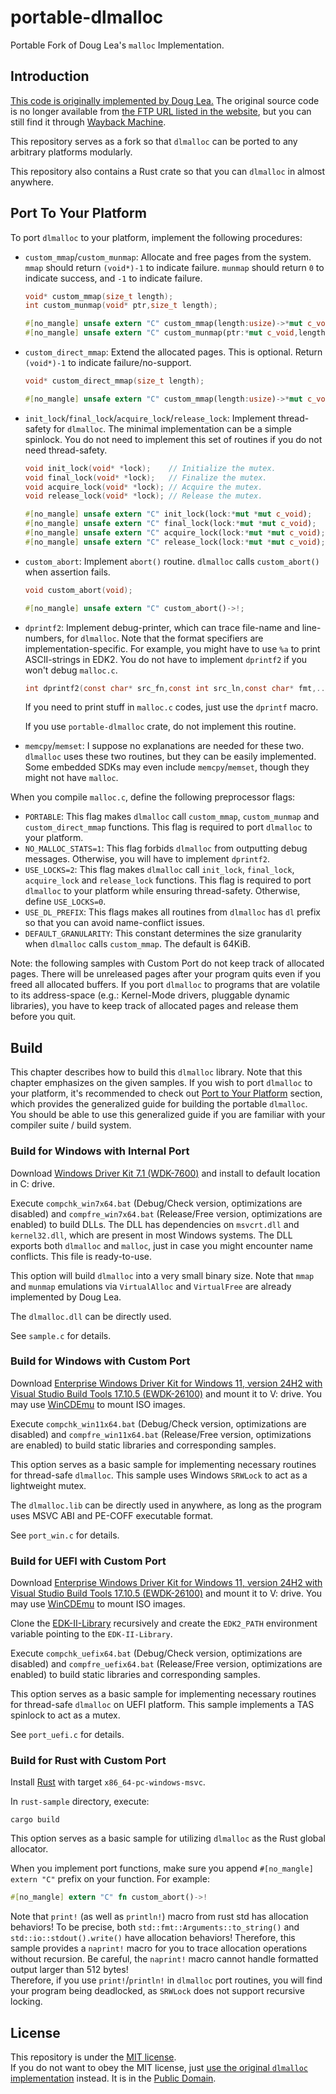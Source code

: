 # portable-dlmalloc
Portable Fork of Doug Lea's `malloc` Implementation.

## Introduction
[This code is originally implemented by Doug Lea.](https://gee.cs.oswego.edu/dl/html/malloc.html) The original source code is no longer available from [the FTP URL listed in the website](ftp://g.oswego.edu/pub/misc/malloc.c), but you can still find it through [Wayback Machine](https://web.archive.org/web/20190530015756/ftp://g.oswego.edu/pub/misc/malloc.c).

This repository serves as a fork so that `dlmalloc` can be ported to any arbitrary platforms modularly.

This repository also contains a Rust crate so that you can `dlmalloc` in almost anywhere.

## Port To Your Platform
To port `dlmalloc` to your platform, implement the following procedures:

- `custom_mmap`/`custom_munmap`: Allocate and free pages from the system. `mmap` should return `(void*)-1` to indicate failure. `munmap` should return `0` to indicate success, and `-1` to indicate failure.
	```C
	void* custom_mmap(size_t length);
	int custom_munmap(void* ptr,size_t length);
	```
	```Rust
	#[no_mangle] unsafe extern "C" custom_mmap(length:usize)->*mut c_void;
	#[no_mangle] unsafe extern "C" custom_munmap(ptr:*mut c_void,length:usize)->i32;
 	```
- `custom_direct_mmap`: Extend the allocated pages. This is optional. Return `(void*)-1` to indicate failure/no-support.
	```C
	void* custom_direct_mmap(size_t length);
	```
	```Rust
	#[no_mangle] unsafe extern "C" custom_mmap(length:usize)->*mut c_void;
- `init_lock`/`final_lock`/`acquire_lock`/`release_lock`: Implement thread-safety for `dlmalloc`. The minimal implementation can be a simple spinlock. You do not need to implement this set of routines if you do not need thread-safety.
	```C
	void init_lock(void* *lock);	// Initialize the mutex.
	void final_lock(void* *lock);	// Finalize the mutex.
	void acquire_lock(void* *lock);	// Acquire the mutex.
	void release_lock(void* *lock);	// Release the mutex.
	```
	```Rust
	#[no_mangle] unsafe extern "C" init_lock(lock:*mut *mut c_void);	// Initialize the mutex.
	#[no_mangle] unsafe extern "C" final_lock(lock:*mut *mut c_void);	// Finalize the mutex.
	#[no_mangle] unsafe extern "C" acquire_lock(lock:*mut *mut c_void);	// Acquire the mutex.
	#[no_mangle] unsafe extern "C" release_lock(lock:*mut *mut c_void);	// Release the mutex.
	```
- `custom_abort`: Implement `abort()` routine. `dlmalloc` calls `custom_abort()` when assertion fails.
	```C
	void custom_abort(void);
	```
	```Rust
	#[no_mangle] unsafe extern "C" custom_abort()->!;
	```
- `dprintf2`: Implement debug-printer, which can trace file-name and line-numbers, for `dlmalloc`. Note that the format specifiers are implementation-specific. For example, you might have to use `%a` to print ASCII-strings in EDK2. You do not have to implement `dprintf2` if you won't debug `malloc.c`.
	```C
	int dprintf2(const char* src_fn,const int src_ln,const char* fmt,...);
	```
	If you need to print stuff in `malloc.c` codes, just use the `dprintf` macro.

	If you use `portable-dlmalloc` crate, do not implement this routine.
- `memcpy`/`memset`: I suppose no explanations are needed for these two. `dlmalloc` uses these two routines, but they can be easily implemented. Some embedded SDKs may even include `memcpy`/`memset`, though they might not have `malloc`.

When you compile `malloc.c`, define the following preprocessor flags:

- `PORTABLE`: This flag makes `dlmalloc` call `custom_mmap`, `custom_munmap` and `custom_direct_mmap` functions. This flag is required to port `dlmalloc` to your platform.
- `NO_MALLOC_STATS=1`: This flag forbids `dlmalloc` from outputting debug messages. Otherwise, you will have to implement `dprintf2`.
- `USE_LOCKS=2`: This flag makes `dlmalloc` call `init_lock`, `final_lock`, `acquire_lock` and `release_lock` functions. This flag is required to port `dlmalloc` to your platform while ensuring thread-safety. Otherwise, define `USE_LOCKS=0`.
- `USE_DL_PREFIX`: This flags makes all routines from `dlmalloc` has `dl` prefix so that you can avoid name-conflict issues.
- `DEFAULT_GRANULARITY`: This constant determines the size granularity when `dlmalloc` calls `custom_mmap`. The default is 64KiB.

Note: the following samples with Custom Port do not keep track of allocated pages. There will be unreleased pages after your program quits even if you freed all allocated buffers. If you port `dlmalloc` to programs that are volatile to its address-space (e.g.: Kernel-Mode drivers, pluggable dynamic libraries), you have to keep track of allocated pages and release them before you quit.

## Build
This chapter describes how to build this `dlmalloc` library. Note that this chapter emphasizes on the given samples. If you wish to port `dlmalloc` to your platform, it's recommended to check out [Port to Your Platform](#port-to-your-platform) section, which provides the generalized guide for building the portable `dlmalloc`. You should be able to use this generalized guide if you are familiar with your compiler suite / build system.

### Build for Windows with Internal Port
Download [Windows Driver Kit 7.1 (WDK-7600)](https://www.microsoft.com/en-us/download/details.aspx?id=11800) and install to default location in C: drive.

Execute `compchk_win7x64.bat` (Debug/Check version, optimizations are disabled) and `compfre_win7x64.bat` (Release/Free version, optimizations are enabled) to build DLLs. The DLL has dependencies on `msvcrt.dll` and `kernel32.dll`, which are present in most Windows systems. The DLL exports both `dlmalloc` and `malloc`, just in case you might encounter name conflicts. This file is ready-to-use.

This option will build `dlmalloc` into a very small binary size. Note that `mmap` and `munmap` emulations via `VirtualAlloc` and `VirtualFree` are already implemented by Doug Lea.

The `dlmalloc.dll` can be directly used.

See `sample.c` for details.

### Build for Windows with Custom Port
Download [Enterprise Windows Driver Kit for Windows 11, version 24H2 with Visual Studio Build Tools 17.10.5 (EWDK-26100)](https://learn.microsoft.com/en-us/legal/windows/hardware/enterprise-wdk-license-2022) and mount it to V: drive. You may use [WinCDEmu](https://wincdemu.sysprogs.org/download/) to mount ISO images.

Execute `compchk_win11x64.bat` (Debug/Check version, optimizations are disabled) and `compfre_win11x64.bat` (Release/Free version, optimizations are enabled) to build static libraries and corresponding samples.

This option serves as a basic sample for implementing necessary routines for thread-safe `dlmalloc`. This sample uses Windows `SRWLock` to act as a lightweight mutex.

The `dlmalloc.lib` can be directly used in anywhere, as long as the program uses MSVC ABI and PE-COFF executable format.

See `port_win.c` for details.

### Build for UEFI with Custom Port
Download [Enterprise Windows Driver Kit for Windows 11, version 24H2 with Visual Studio Build Tools 17.10.5 (EWDK-26100)](https://learn.microsoft.com/en-us/legal/windows/hardware/enterprise-wdk-license-2022) and mount it to V: drive. You may use [WinCDEmu](https://wincdemu.sysprogs.org/download/) to mount ISO images.

Clone the [EDK-II-Library](https://github.com/Zero-Tang/EDK-II-Library) recursively and create the `EDK2_PATH` environment variable pointing to the `EDK-II-Library`.

Execute `compchk_uefix64.bat` (Debug/Check version, optimizations are disabled) and `compfre_uefix64.bat` (Release/Free version, optimizations are enabled) to build static libraries and corresponding samples.

This option serves as a basic sample for implementing necessary routines for thread-safe `dlmalloc` on UEFI platform. This sample implements a TAS spinlock to act as a mutex.

See `port_uefi.c` for details.

### Build for Rust with Custom Port
Install [Rust](https://www.rust-lang.org/) with target `x86_64-pc-windows-msvc`.

In `rust-sample` directory, execute:
```
cargo build
```

This option serves as a basic sample for utilizing `dlmalloc` as the Rust global allocator.

When you implement port functions, make sure you append `#[no_mangle] extern "C"` prefix on your function. For example:
```Rust
#[no_mangle] extern "C" fn custom_abort()->!
```

Note that `print!` (as well as `println!`) macro from rust std has allocation behaviors! To be precise, both `std::fmt::Arguments::to_string()` and `std::io::stdout().write()` have allocation behaviors! Therefore, this sample provides a `naprint!` macro for you to trace allocation operations without recursion. Be careful, the `naprint!` macro cannot handle formatted output larger than 512 bytes! \
Therefore, if you use `print!`/`println!` in `dlmalloc` port routines, you will find your program being deadlocked, as `SRWLock` does not support recursive locking.

## License
This repository is under the [MIT license](./license.txt). \
If you do not want to obey the MIT license, just [use the original `dlmalloc` implementation](https://web.archive.org/web/20190530015756/ftp://g.oswego.edu/pub/misc/malloc.c) instead. It is in the [Public Domain](https://wiki.creativecommons.org/wiki/public_domain).